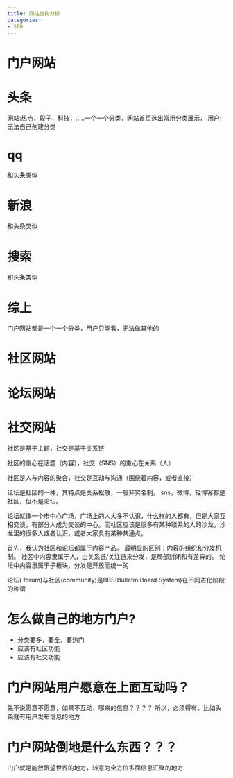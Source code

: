 ```yaml
---
title: 网站结构分析
categories: 
- SEO
---
```


# 门户网站

# 头条

网站:热点，段子，科技，.....一个一个分类，网站首页选出常用分类展示，
用户:无法自己创建分类

# qq
和头条类似

# 新浪
和头条类似
# 搜索
和头条类似

# 综上
门户网站都是一个一个分类，用户只能看，无法做其他的


# 社区网站

# 论坛网站

# 社交网站

社区是基于主题，社交是基于关系链

社区的重心在话题（内容），社交（SNS）的重心在关系（人）

社区是人与内容的聚合，社交是互动与沟通（围绕着内容，或者直接）


 论坛是社区的一种，其特点是关系松散，一般非实名制。
sns，微博，轻博客都是社区，但不是论坛。


论坛就像一个市中心广场，广场上的人大多不认识，什么样的人都有，但是大家互相交谈，有部分人成为交谈的中心。而社区应该是很多有某种联系的人的沙龙，沙龙里的很多人或者认识，或者大家具有某种共通点。


首先，我认为社区和论坛都属于内容产品。
最明显的区别：内容的组织和分发机制。
社区中内容隶属于人，由关系链/关注链来分发，是局部封闭和有差异的。
论坛中内容隶属于子板块，分发是开放而统一的


论坛( forum)与社区(community)是BBS(Bulletin Board System)在不同进化阶段的称谓



# 怎么做自己的地方门户?
- 分类要多，要全，要热门
- 应该有社区功能
- 应该有社交功能


# 门户网站用户愿意在上面互动吗？
先不说愿意不愿意，如果不互动，哪来的信息？？？？
所以，必须得有，比如头条就有用户发布信息的地方


# 门户网站倒地是什么东西？？？
门户就是能放眼望世界的地方，转意为全方位多面信息汇聚的地方







